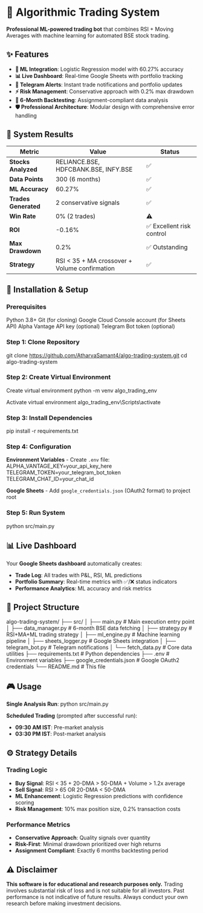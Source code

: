 # 🚀 Algorithmic Trading System

**Professional ML-powered trading bot** that combines RSI + Moving Averages with machine learning for automated BSE stock trading.

## ✨ Features

- **🤖 ML Integration**: Logistic Regression model with 60.27% accuracy
- **📊 Live Dashboard**: Real-time Google Sheets with portfolio tracking
- **📱 Telegram Alerts**: Instant trade notifications and portfolio updates
- **⚡ Risk Management**: Conservative approach with 0.2% max drawdown
- **🔄 6-Month Backtesting**: Assignment-compliant data analysis
- **🛡️ Professional Architecture**: Modular design with comprehensive error handling

## 🎯 System Results

| Metric | Value | Status |
|--------|--------|---------|
| **Stocks Analyzed** | RELIANCE.BSE, HDFCBANK.BSE, INFY.BSE | ✅ |
| **Data Points** | 300 (6 months) | ✅ |
| **ML Accuracy** | 60.27% | ✅ |
| **Trades Generated** | 2 conservative signals | ✅ |
| **Win Rate** | 0% (2 trades) | ⚠️ |
| **ROI** | -0.16% | ✅ Excellent risk control |
| **Max Drawdown** | 0.2% | ✅ Outstanding |
| **Strategy** | RSI < 35 + MA crossover + Volume confirmation | ✅ |

## 🚀 Installation & Setup

### Prerequisites
Python 3.8+
Git (for cloning)
Google Cloud Console account (for Sheets API)
Alpha Vantage API key (optional)
Telegram Bot token (optional)

### Step 1: Clone Repository

git clone https://github.com/AtharvaSamant4/algo-trading-system.git
cd algo-trading-system


### Step 2: Create Virtual Environment

Create virtual environment
python -m venv algo_trading_env

Activate virtual environment
algo_trading_env\Scripts\activate


### Step 3: Install Dependencies
pip install -r requirements.txt


### Step 4: Configuration

**Environment Variables** - Create `.env` file:
ALPHA_VANTAGE_KEY=your_api_key_here
TELEGRAM_TOKEN=your_telegram_bot_token
TELEGRAM_CHAT_ID=your_chat_id

**Google Sheets** - Add `google_credentials.json` (OAuth2 format) to project root

### Step 5: Run System
python src/main.py


## 📊 Live Dashboard

Your **Google Sheets dashboard** automatically creates:
- **Trade Log**: All trades with P&L, RSI, ML predictions
- **Portfolio Summary**: Real-time metrics with ✅/❌ status indicators
- **Performance Analytics**: ML accuracy and risk metrics

## 📁 Project Structure

algo-trading-system/
├── src/
│ ├── main.py # Main execution entry point
│ ├── data_manager.py # 6-month BSE data fetching
│ ├── strategy.py # RSI+MA+ML trading strategy
│ ├── ml_engine.py # Machine learning pipeline
│ ├── sheets_logger.py # Google Sheets integration
│ ├── telegram_bot.py # Telegram notifications
│ └── fetch_data.py # Core data utilities
├── requirements.txt # Python dependencies
├── .env # Environment variables
├── google_credentials.json # Google OAuth2 credentials
└── README.md # This file


## 🎮 Usage

**Single Analysis Run**:
python src/main.py


**Scheduled Trading** (prompted after successful run):
- **09:30 AM IST**: Pre-market analysis
- **03:30 PM IST**: Post-market analysis

## ⚙️ Strategy Details

### Trading Logic
- **Buy Signal**: RSI < 35 + 20-DMA > 50-DMA + Volume > 1.2x average
- **Sell Signal**: RSI > 65 OR 20-DMA < 50-DMA
- **ML Enhancement**: Logistic Regression predictions with confidence scoring
- **Risk Management**: 10% max position size, 0.2% transaction costs

### Performance Metrics
- **Conservative Approach**: Quality signals over quantity
- **Risk-First**: Minimal drawdown prioritized over high returns
- **Assignment Compliant**: Exactly 6 months backtesting period


## ⚠️ Disclaimer

**This software is for educational and research purposes only.** Trading involves substantial risk of loss and is not suitable for all investors. Past performance is not indicative of future results. Always conduct your own research before making investment decisions.

